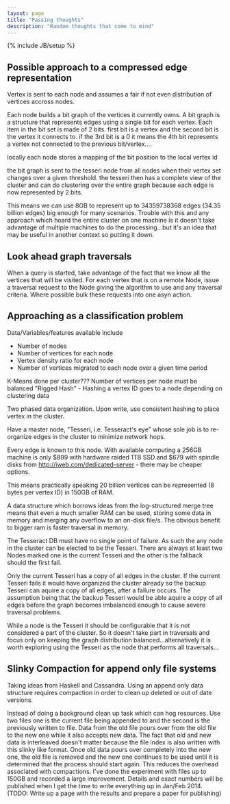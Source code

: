 ```yaml
---
layout: page
title: "Passing thoughts"
description: "Random thoughts that come to mind"
---
```

{% include JB/setup %}

## Possible approach to a compressed edge representation

Vertex is sent to each node and assumes a fair if not even distribution of vertices accross nodes.

Each node builds a bit graph of the vertices it currently owns.
A bit graph is a structure that represents edges using a single bit for each vertex.
Each item in the bit set is made of 2 bits. first bit is a vertex and the second bit is the vertex it connects to. if the 3rd bit is a 0 it means the 4th bit represents a vertex not connected to the previous bit/vertex....

locally each node stores a mapping of the bit position to the local vertex id

the bit graph is sent to the tesseri node from all nodes when their vertex set changes over a given threshold. the tesseri then has a complete view of the cluster and can do clustering over the entire graph because each edge is now represented by 2 bits.

This means we can use 8GB to represent up to 34359738368 edges (34.35 billion edges) big enough for many scenarios. Trouble with this and any approach which hoard the entire cluster on one machine is it doesn't take advantage of multiple machines to do the processing...but it's an idea that may be useful in another context so putting it down.

## Look ahead graph traversals

When a query is started, take advantage of the fact that we know all the vertices that will be visited.
For each vertex that is on a remote Node, issue a traversal request to the Node giving the algorithm to use and any traversal criteria. Where possible bulk these requests into one asyn action.

## Approaching as a classification problem

Data/Variables/features available include

* Number of nodes
* Number of vertices for each node
* Vertex density ratio for each node
* Number of vertices migrated to each node over a given time period

K-Means done per cluster???
Number of vertices per node must be balanced
"Rigged Hash" - Hashing a vertex ID goes to a node depending on clustering data

Two phased data organization.
Upon write, use consistent hashing to place vertex in the cluster.

Have a master node, "Tesseri, i.e. Tesseract's eye" whose sole job is to re-organize edges in the cluster to minimize network hops. 

Every edge is known to this node. With  available computing a 256GB machine is only $899 with hardware raided 1TB SSD and $679 with spindle disks from http://iweb.com/dedicated-server - there may be cheaper options.

This means practically speaking 20 billion vertices can be represented (8 bytes per vertex ID) in 150GB of RAM.

A data structure which borrows ideas from the log-structured merge tree means that even a much smaller RAM can be used, storing some data in memory and merging any overflow to an on-disk file/s. The obvious benefit to bigger ram is faster traversal in memory.

The Tesseract DB must have no single point of failure. As such the any node in the cluster can be elected to be the Tesseri. There are always at least two Nodes marked one is the current Tesseri and the other is the fallback should the first fail.

Only the current Tesseri has a copy of all edges in the cluster. If the current Tesseri fails it would have organized the cluster already so the backup Tesseri can aquire a copy of all edges, after a failure occurs. The assumption being that the backup Tesseri would be able aquire a copy of all edges before the graph becomes imbalanced enough to cause severe traversal problems.

While a node is the Tesseri it should be configurable that it is not considered a part of the cluster. So it doesn't take part in traversals and focus only on keeping the graph distribution balanced...alternatively it is worth exploring using the Tesseri as the node that performs all traversals...


## Slinky Compaction for append only file systems

Taking ideas from Haskell and Cassandra. Using an append only data structure requires compaction in order to clean up deleted or out of date versions.

Instead of doing a background clean up task which can hog resources. Use two files one is the current file being appended to and the second is the previously written to file. Data from the old file pours over from the old file to the new one while it also accepts new data. The fact that old and new data is interleaved doesn't matter because the file index is also written with this slinky like format. Once old data pours over completely into the new one, the old file is removed and the new one continues to be used until it is determined that the process should start again. This reduces the overhead associated with compactions. I've done the experiment with files up to 150GB and recorded a large improvement. Details and exact numbers will be published when I get the time to write everything up in Jan/Feb 2014. (TODO: Write up a page with the results and prepare a paper for publishing)
